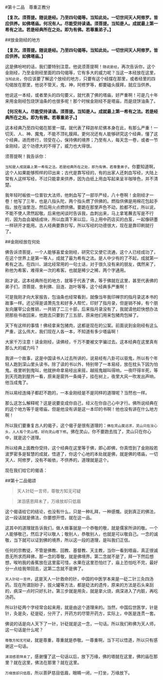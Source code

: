 #第十二品　尊重正教分

**【复次。须菩提。随说是经。乃至四句偈等。当知此处。一切世间天人阿修罗。皆应供养。如佛塔庙。何况有人。尽能受持读诵。须菩提。当知是人。成就最上第一希有之法。若是经典所在之处。即为有佛。若尊重弟子。】**

##放金刚经的地方

**【复次。须菩提。随说是经。乃至四句偈等。当知此处。一切世间天人阿修罗。皆应供养。如佛塔庙。】**

这是佛吩咐的话，我们要特别注意。他说须菩提啊！`随说是经`，再次告诉你，这个金刚经，乃至金刚经里面的四句偈等，它有多大的威力呢？当这一本经放在这里，`当知此处`，你应该要了解这个放经的地方，只要有这个经摆在那里，或者经里的四句偈放在那里，他说不管天，鬼，神，阿修罗等，都要磕头膜拜，就应当供养。

他说这一本经，或者里头的四句要义，就代表了佛的塔庙，好严重啊！可是几十年来用金刚经包烧饼油条的也很多呢！那个时候金刚经不是塔庙，而是烧饼油条了。

**【何况有人。尽能受持读诵。须菩提。当知是人。成就最上第一希有之法。若是经典所在之处。即为有佛。若尊重弟子。】**

这本经典乃至四句偈在那里一摆，就代表了释迦牟尼佛本身在此，有那么严重！一切天、人、神、魔鬼，不能不顶礼膜拜。更何况还有人能够研究这个经典，懂了这个经典，进而修行，领受在心，保持佛的境界；乃至有人，每天念一卷，或者一节金刚经，这个功德大的不得了，威力也大得很。

须菩提啊！我告诉你：

`当知是人成就最上第一希有之法。若是经典所在之处，即为有佛，若尊重弟子`。你要知道啊，这个人如果能够照样的印出来；古代是靠写经的，有的出家人还刺血写经，大陆上常有人这样写经，不过只能拿来供养，因为白纸上用血写起来呈半咖啡色，并不清楚。

我年轻时皈依一位普钦大法师，他刺血写了一部华严经，八十卷啊！金刚经才一卷！他写了三年，也是八指头陀，两个指头燃了供佛的。燃指供佛是用棉花包起手指，放在油里泡，然后用火点燃供佛。要跪在那里声色不动，脸都不红，所以说，不能不使人肃然起敬。后来他闲谈时告诉我，血刺出来，马上拿笔蘸去写是不行的，因为血会凝结成块，所以血滴下来以后，马上用中药店买的白芨，一起像研墨一样研开才能用。古人经典要靠抄写，所以写经的功德很大，现在是靠印刷就行了。
 
##金刚经放在何处

佛告诉须菩提，一个人能够喜爱金刚经，研究它又使它流通，这个人已经成功了，在这个世界上是第一等人，成就了最为希有之法。是人中少有的了不起，成就第一希有之法。在四川、湖北经常用的一句土话，对于很久没有来的朋友，偶然来了，称他为希客，难得来一次的希客。也就是稀少之稀，两个字通用。

刚才说，这本经典所在的地方，就等于代表了佛，等于佛就在这里，甚至代表佛的弟子们，须菩提、舍利佛、目连、迦叶等等，这个经典多严重啊！

可是我刚才向大家报告，包油条也经常看到，就像当年我印禅宗的指月录这本书的故事一样。还记得是请萧先生和好多人帮忙，印好了指月录，但是销不掉，有个朋友向屠宰公会推销，一共销了二三十部，后来指月录没有了，我就请他赶快想办法把那些书收回来，他跑去只要到了三五部，原来他们用来包猪肉包掉了。

天下有这样的事情！佛经拿来包猪肉，这都是现在的公案。前面说到金刚经有这么严重，这么伟大，我们现在人各一本，不知道有多少塔庙啊！

大家千万注意！读金刚经，读佛经，千万不要被文字骗过去。这本经典在这里真有那么大的威力吗？

我讲一个故事，这是中国读书人过去所讲的，说易经有八卦可以驱鬼，所以有个年轻人跑到深山里头读书，除了读的书以外，特别带了一本易经，放在枕头下因为怕鬼。夜里听到鬼叫，他就拚命拿易经出来摇，越摇鬼越叫得响，一夜吓得半死，等到天亮跑到屋外一看，原来是窗外一条绳子，挂在树上，夜里大风一吹发出声响，他当成鬼了。

所以易经连绳子都赶不跑的，一本金刚经是不是同样的道理呢？当然也一样。

那么这怎么解释呢？这是说要变成你自己，经义在你自己心中才行。佛所说经典在的这个地方等于是塔庙，但是他没有讲是这一本印的书啊！他也没有讲在什么地方啊！

所以我们要重复古人的偈子，这个偈子是很有道理的：`佛在灵山莫远求，灵山只在汝心头，人人有个灵山塔，好向灵山塔下修`。佛在灵山，你不要跑去找了，灵山只在你心中，就是这个道理。

所以经典上面教你受持，这个经典在这里等于佛，即心即佛，你真悟到了金刚般若波罗密多是智慧的成就，悟道了，你这个心地的本处就是佛，就是佛的塔庙，一切天人、阿修罗，没有不皈依，不供养的，道理就是这个。

现在我们给它的偈语：

##第十二品偈颂

>天人针砭一言师，尊敬方知无可疑

>涕泪感恩拜未了，万缘放却只低眉

这个偈语给它的结论，也没有什么，只是一种礼拜，一种感慨。说到真正的佛法，这一段话就是佛法，你要想开悟，就在这一品。

这其中的道理就告诉我们，做人做事就是一个恭敬的敬，就是儒家所讲的敬。一个人能够敬己，然后才可以敬人；敬别人，恭敬别人，也就是可以敬自己。一念的诚敬，当下就可以证到佛的境界，所以这一段的道理，是叫我们正信。

任何的宗教徒，不管是佛教、回教、基督教、天主教，当你一看到塔庙，真正很诚恳无所求而拜佛，那一念的尊敬，就是佛境界。第二念就不是了，拜一下然后想想，唉哟我的香蕉放在这里蛮可惜，水果在这里恐怕烂了，庙上恐怕吃不完，最好分一点给我带回去，这第二念就不是佛了。

`天人针砭一言师`，这是天人一针救命的针，中国的中医学本来是一砭二针三灸四汤药。现在所谓刮砂子，拔火罐等方法，都是砭法的遗传，原来的方法是石头来刮的，病深一点时只好扎针。第三步就是用灸，就是拿火烧，病深进入了内脏，再吃汤药。

所以针砭两个字经常合起来用，就是由这个道理来的。当然，中国后世医学，针是针，灸是灸，砭是砭，分开了，开药方的尽管开药方，实际上，中医是连贯一套。

佛说的话是向人天下了一针，针砭就是这一念，一句话。所以我们称佛为天人师，这一句话是什么呢？

`尊敬方知无可疑`，就是尊重，尊重就是恭敬。一尊重啊，当下可以悟道，所以只有感谢这一句话。

`涕泪感恩拜未了`，感谢懂了这一句话以后，放下万缘，佛的塔就在这里，佛的庙在那里？就在这里，佛法在那里？就在这里。

`万缘放却只低眉`，所以菩萨慈目低眉，眼睛一闭，一打坐，万缘放下。

